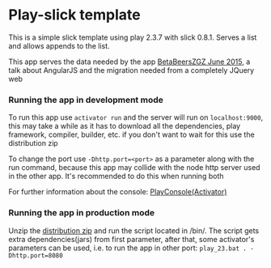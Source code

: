Play-slick template
=================================

This is a simple slick template using play 2.3.7 with slick 0.8.1. Serves a list and allows appends to the list.

This app serves the data needed by the app [BetaBeersZGZ June 2015](https://github.com/RecuencoJones/BB062015), a talk about AngularJS and the migration needed from a completely JQuery web

### Running the app in development mode

To run this app use `activator run` and the server will run on `localhost:9000`, this may take a while as it has to download all the dependencies, play framework, compiler, builder, etc. if you don't want to wait for this use the distribution zip

To change the port use `-Dhttp.port=<port>` as a parameter along with the run command, because this app may collide with the node http server used in the other app. It's recommended to do this when running both

For further information about the console: [PlayConsole(Activator)](https://www.playframework.com/documentation/2.3.x/PlayConsole)

### Running the app in production mode

Unzip the [distribution zip](play_23-1.0-SNAPSHOT.zip) and run the script located in /bin/. The script gets extra dependencies(jars) from first parameter, after that, some activator's parameters can be used, i.e. to run the app in other port: `play_23.bat . -Dhttp.port=8080`
